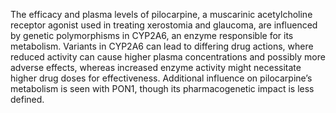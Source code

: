 The efficacy and plasma levels of pilocarpine, a muscarinic acetylcholine receptor agonist used in treating xerostomia and glaucoma, are influenced by genetic polymorphisms in CYP2A6, an enzyme responsible for its metabolism. Variants in CYP2A6 can lead to differing drug actions, where reduced activity can cause higher plasma concentrations and possibly more adverse effects, whereas increased enzyme activity might necessitate higher drug doses for effectiveness. Additional influence on pilocarpine’s metabolism is seen with PON1, though its pharmacogenetic impact is less defined.